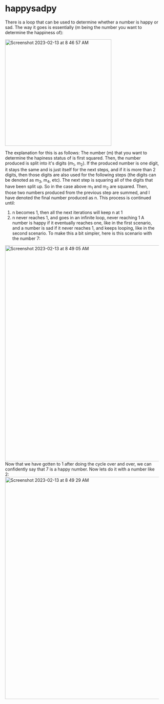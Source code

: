 # happysadpy

There is a loop that can be used to determine whether a number is happy or sad. The way it goes is essentially (m being the number you want to determine the happiness of):

<img width="348" alt="Screenshot 2023-02-13 at 8 46 57 AM" src="https://user-images.githubusercontent.com/115837698/218474725-ea93a85a-1c4a-4e6b-b8d2-f237fd010ea4.png">

The explanation for this is as follows: The number (m) that you want to determine the hapiness status of is first squared. Then, the number produced is split into it's digits (m<sub>1</sub>, m<sub>2</sub>). If the produced number is one digit, it stays the same and is just itself for the next steps, and if it is more than 2 digits, then those digits are also used for the following steps (the digits can be denoted as m<sub>3</sub>, m<sub>4</sub>, etc). The next step is squaring all of the digits that have been split up. So in the case above m<sub>1</sub> and m<sub>2</sub> are squared. Then, those two numbers produced from the previous step are summed, and I have denoted the final number produced as n. This process is continued until:
1. n becomes 1, then all the next iterations will keep n at 1
2. n never reaches 1, and goes in an infinite loop, never reaching 1
A number is happy if it eventually reaches one, like in the first scenario, and a number is sad if it never reaches 1, and keeps looping, like in the second scenario. To make this a bit simpler, here is this scenario with the number 7:
<img width="706" alt="Screenshot 2023-02-13 at 8 49 05 AM" src="https://user-images.githubusercontent.com/115837698/218475170-53c07fb3-d668-4539-9119-976eca121478.png">
Now that we have gotten to 1 after doing the cycle over and over, we can confidently say that 7 is a happy number. Now lets do it with a number like 2:
<img width="726" alt="Screenshot 2023-02-13 at 8 49 29 AM" src="https://user-images.githubusercontent.com/115837698/218475257-3a61b73b-d17a-4aa2-8a36-73a1e4a4a11f.png">

